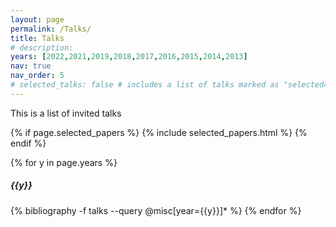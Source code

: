 ```yaml
---
layout: page
permalink: /Talks/
title: Talks
# description:
years: [2022,2021,2019,2018,2017,2016,2015,2014,2013]
nav: true
nav_order: 5
# selected_talks: false # includes a list of talks marked as "selected={true}"
---
```



<div class="publications">

<p> This is a list of invited talks</p>

{% if page.selected_papers %}
  {% include selected_papers.html %}
{% endif %}

{% for y in page.years %}
  <h5 class="year">{{y}}</h5>
  {% bibliography -f talks --query @misc[year={{y}}]* %}
{% endfor %}

</div>




